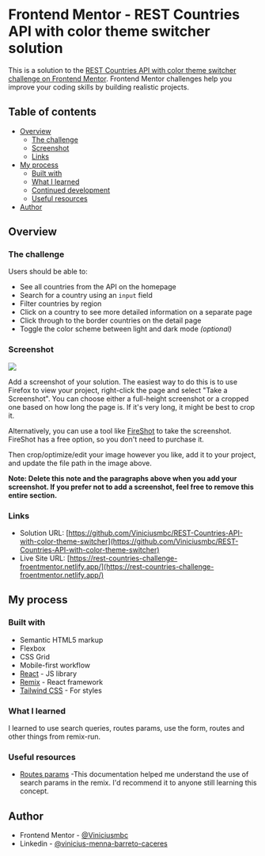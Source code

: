 # Frontend Mentor - REST Countries API with color theme switcher solution

This is a solution to the [REST Countries API with color theme switcher challenge on Frontend Mentor](https://www.frontendmentor.io/challenges/rest-countries-api-with-color-theme-switcher-5cacc469fec04111f7b848ca). Frontend Mentor challenges help you improve your coding skills by building realistic projects.

## Table of contents

- [Overview](#overview)
  - [The challenge](#the-challenge)
  - [Screenshot](#screenshot)
  - [Links](#links)
- [My process](#my-process)
  - [Built with](#built-with)
  - [What I learned](#what-i-learned)
  - [Continued development](#continued-development)
  - [Useful resources](#useful-resources)
- [Author](#author)

## Overview

### The challenge

Users should be able to:

- See all countries from the API on the homepage
- Search for a country using an `input` field
- Filter countries by region
- Click on a country to see more detailed information on a separate page
- Click through to the border countries on the detail page
- Toggle the color scheme between light and dark mode _(optional)_

### Screenshot

![](./screenshot.jpg)

Add a screenshot of your solution. The easiest way to do this is to use Firefox to view your project, right-click the page and select "Take a Screenshot". You can choose either a full-height screenshot or a cropped one based on how long the page is. If it's very long, it might be best to crop it.

Alternatively, you can use a tool like [FireShot](https://getfireshot.com/) to take the screenshot. FireShot has a free option, so you don't need to purchase it.

Then crop/optimize/edit your image however you like, add it to your project, and update the file path in the image above.

**Note: Delete this note and the paragraphs above when you add your screenshot. If you prefer not to add a screenshot, feel free to remove this entire section.**

### Links

- Solution URL: [https://github.com/Viniciusmbc/REST-Countries-API-with-color-theme-switcher](https://github.com/Viniciusmbc/REST-Countries-API-with-color-theme-switcher)
- Live Site URL: [https://rest-countries-challenge-froentmentor.netlify.app/](https://rest-countries-challenge-froentmentor.netlify.app/)

## My process

### Built with

- Semantic HTML5 markup
- Flexbox
- CSS Grid
- Mobile-first workflow
- [React](https://reactjs.org/) - JS library
- [Remix](https://remix.run/) - React framework
- [Tailwind CSS](https://tailwindcss.com/) - For styles

### What I learned

I learned to use search queries, routes params, use the form, routes and other things from remix-run.

### Useful resources

- [Routes params](https://remix.run/docs/en/v1/guides/data-loading) -This documentation helped me understand the use of search params in the remix. I'd recommend it to anyone still learning this concept.

## Author

- Frontend Mentor - [@Viniciusmbc](https://www.frontendmentor.io/profile/Viniciusmbc)
- Linkedin - [@vinicius-menna-barreto-caceres](www.linkedin.com/in/vinicius-menna-barreto-caceres)
